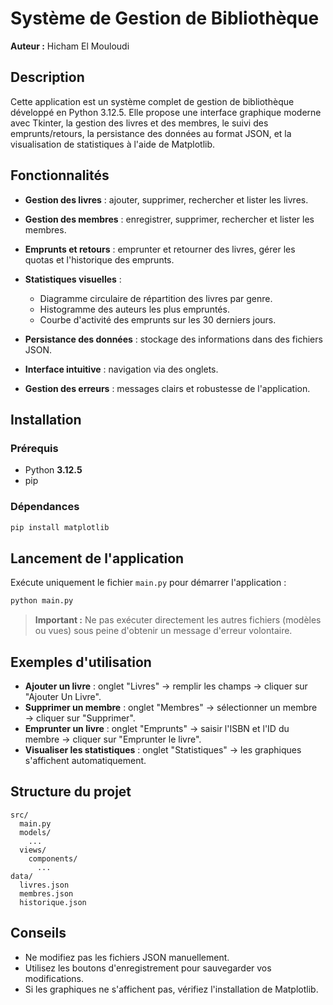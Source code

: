 # Système de Gestion de Bibliothèque

**Auteur :** Hicham El Mouloudi

## Description

Cette application est un système complet de gestion de bibliothèque développé en Python 3.12.5. Elle propose une interface graphique moderne avec Tkinter, la gestion des livres et des membres, le suivi des emprunts/retours, la persistance des données au format JSON, et la visualisation de statistiques à l'aide de Matplotlib.

## Fonctionnalités

* **Gestion des livres** : ajouter, supprimer, rechercher et lister les livres.
* **Gestion des membres** : enregistrer, supprimer, rechercher et lister les membres.
* **Emprunts et retours** : emprunter et retourner des livres, gérer les quotas et l'historique des emprunts.
* **Statistiques visuelles** :

  * Diagramme circulaire de répartition des livres par genre.
  * Histogramme des auteurs les plus empruntés.
  * Courbe d'activité des emprunts sur les 30 derniers jours.
* **Persistance des données** : stockage des informations dans des fichiers JSON.
* **Interface intuitive** : navigation via des onglets.
* **Gestion des erreurs** : messages clairs et robustesse de l'application.

## Installation

### Prérequis

* Python **3.12.5**
* pip

### Dépendances

```bash
pip install matplotlib
```

## Lancement de l'application

Exécute uniquement le fichier `main.py` pour démarrer l'application :

```bash
python main.py
```

> **Important :** Ne pas exécuter directement les autres fichiers (modèles ou vues) sous peine d'obtenir un message d'erreur volontaire.

## Exemples d'utilisation

* **Ajouter un livre** : onglet "Livres" → remplir les champs → cliquer sur "Ajouter Un Livre".
* **Supprimer un membre** : onglet "Membres" → sélectionner un membre → cliquer sur "Supprimer".
* **Emprunter un livre** : onglet "Emprunts" → saisir l'ISBN et l'ID du membre → cliquer sur "Emprunter le livre".
* **Visualiser les statistiques** : onglet "Statistiques" → les graphiques s'affichent automatiquement.

## Structure du projet

```
src/
  main.py
  models/
    ...
  views/
    components/
      ...
data/
  livres.json
  membres.json
  historique.json
```

## Conseils

* Ne modifiez pas les fichiers JSON manuellement.
* Utilisez les boutons d'enregistrement pour sauvegarder vos modifications.
* Si les graphiques ne s'affichent pas, vérifiez l'installation de Matplotlib.